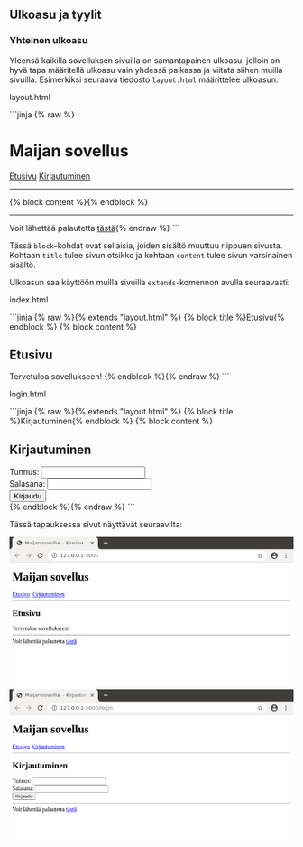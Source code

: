 ## Ulkoasu ja tyylit

### Yhteinen ulkoasu

Yleensä kaikilla sovelluksen sivuilla on samantapainen ulkoasu, jolloin on hyvä tapa määritellä ulkoasu vain yhdessä paikassa ja viitata siihen muilla sivuilla. Esimerkiksi seuraava tiedosto `layout.html` määrittelee ulkoasun:

<p class="code-title">layout.html</p>
```jinja
{% raw %}<!doctype html>
<title>Maijan sovellus - {% block title %}{% endblock %}</title>
<h1>Maijan sovellus</h1>
<a href="/">Etusivu</a>
<a href="/login">Kirjautuminen</a>
<hr>
{% block content %}{% endblock %}
<hr>
Voit lähettää palautetta <a href="#">tästä</a>{% endraw %}
```

Tässä `block`-kohdat ovat sellaisia, joiden sisältö muuttuu riippuen sivusta. Kohtaan `title` tulee sivun otsikko ja kohtaan `content` tulee sivun varsinainen sisältö.

Ulkoasun saa käyttöön muilla sivuilla `extends`-komennon avulla seuraavasti:

<p class="code-title">index.html</p>
```jinja
{% raw %}{% extends "layout.html" %}
{% block title %}Etusivu{% endblock %}
{% block content %}
<h2>Etusivu</h2>
Tervetuloa sovellukseen!
{% endblock %}{% endraw %}
```

<p class="code-title">login.html</p>
```jinja
{% raw %}{% extends "layout.html" %}
{% block title %}Kirjautuminen{% endblock %}
{% block content %}
<h2>Kirjautuminen</h2>
<form action="/login" method="POST">
Tunnus: <input type="text" name="username"> <br>
Salasana: <input type="password" name="password"> <br>
<input type="submit" value="Kirjaudu">
</form>
{% endblock %}{% endraw %}
```

Tässä tapauksessa sivut näyttävät seuraavilta:

<img class="screenshot" src="img/pohja1.png">

<img class="screenshot" src="img/pohja2.png">